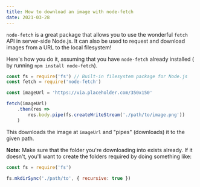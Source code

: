 ```yaml
---
title: How to download an image with node-fetch
date: 2021-03-28
---
```


`node-fetch` is a great package that allows you to use the wonderful `fetch` API in server-side Node.js. It can also be used to request and download images from a URL to the local filesystem!

Here's how you do it, assuming that you have `node-fetch` already installed ( by running `npm install node-fetch`).

```jsx
const fs = require('fs') // Built-in filesystem package for Node.js
const fetch = require('node-fetch')

const imageUrl = 'https://via.placeholder.com/350x150'

fetch(imageUrl)
	.then(res =>
		res.body.pipe(fs.createWriteStream('./path/to/image.png'))
	)
```

This downloads the image at `imageUrl` and "pipes" (downloads) it to the given path.

**Note:** Make sure that the folder you're downloading into exists already. If it doesn't, you'll want to create the folders required by doing something like:

```jsx
const fs = require('fs')

fs.mkdirSync('./path/to', { recursive: true })
```
